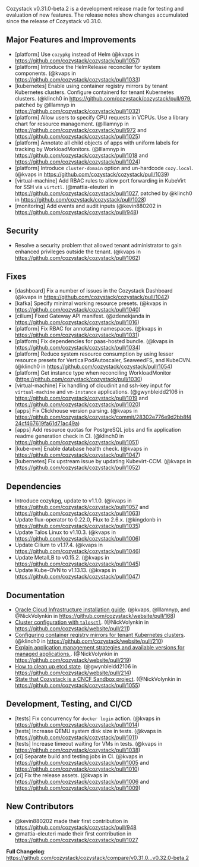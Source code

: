 Cozystack v0.31.0-beta.2 is a development release made for testing and evaluation of new features.
The release notes show changes accumulated since the release of Cozystack v0.31.0.

## Major Features and Improvements

* [platform] Use `cozypkg` instead of Helm (@kvaps in https://github.com/cozystack/cozystack/pull/1057)
* [platform] Introduce the HelmRelease reconciler for system components. (@kvaps in https://github.com/cozystack/cozystack/pull/1033)
* [kubernetes] Enable using container registry mirrors by tenant Kubernetes clusters. Configure containerd for tenant Kubernetes clusters. (@klinch0 in https://github.com/cozystack/cozystack/pull/979, patched by @lllamnyp in https://github.com/cozystack/cozystack/pull/1032)
* [platform] Allow users to specify CPU requests in VCPUs. Use a library chart for resource management. (@lllamnyp in https://github.com/cozystack/cozystack/pull/972 and https://github.com/cozystack/cozystack/pull/1025)
* [platform] Annotate all child objects of apps with uniform labels for tracking by WorkloadMonitors. (@lllamnyp in https://github.com/cozystack/cozystack/pull/1018 and https://github.com/cozystack/cozystack/pull/1024)
* [platform] Introduce `cluster-domain` option and un-hardcode `cozy.local`. (@kvaps in https://github.com/cozystack/cozystack/pull/1039)
* [virtual-machine] Add RBAC rules to allow port forwarding in KubeVirt for SSH via `virtctl`. (@mattia-eleuteri in https://github.com/cozystack/cozystack/pull/1027, patched by @klinch0 in https://github.com/cozystack/cozystack/pull/1028)
* [monitoring] Add events and audit inputs (@kevin880202 in https://github.com/cozystack/cozystack/pull/948)

## Security

* Resolve a security problem that allowed tenant administrator to gain enhanced privileges outside the tenant. (@kvaps in https://github.com/cozystack/cozystack/pull/1062)

## Fixes

* [dashboard] Fix a number of issues in the Cozystack Dashboard (@kvaps in https://github.com/cozystack/cozystack/pull/1042)
* [kafka] Specify minimal working resource presets. (@kvaps in https://github.com/cozystack/cozystack/pull/1040)
* [cilium] Fixed Gateway API manifest. (@zdenekjanda in https://github.com/cozystack/cozystack/pull/1016)
* [platform] Fix RBAC for annotating namespaces. (@kvaps in https://github.com/cozystack/cozystack/pull/1031)
* [platform] Fix dependencies for paas-hosted bundle. (@kvaps in https://github.com/cozystack/cozystack/pull/1034)
* [platform] Reduce system resource consumption by using lesser resource presets for VerticalPodAutoscaler, SeaweedFS, and KubeOVN. (@klinch0 in https://github.com/cozystack/cozystack/pull/1054)
* [platform] Get instance type when reconciling WorkloadMonitor (https://github.com/cozystack/cozystack/pull/1030)
* [virtual-machine] Fix handling of cloudinit and ssh-key input for `virtual-machine` and `vm-instance` applications. (@gwynbleidd2106 in https://github.com/cozystack/cozystack/pull/1019 and https://github.com/cozystack/cozystack/pull/1020)
* [apps] Fix Clickhouse version parsing. (@kvaps in https://github.com/cozystack/cozystack/commit/28302e776e9d2bb8f424cf467619fa61d71ac49a)
* [apps] Add resource quotas for PostgreSQL jobs and fix application readme generation check in CI. (@klinch0 in https://github.com/cozystack/cozystack/pull/1051)
* [kube-ovn] Enable database health check. (@kvaps in https://github.com/cozystack/cozystack/pull/1047)
* [kubernetes] Fix upstream issue by updating Kubevirt-CCM. (@kvaps in https://github.com/cozystack/cozystack/pull/1052)

## Dependencies

* Introduce cozykpg, update to v1.1.0. (@kvaps in https://github.com/cozystack/cozystack/pull/1057 and https://github.com/cozystack/cozystack/pull/1063)
* Update flux-operator to 0.22.0, Flux to 2.6.x. (@kingdonb in https://github.com/cozystack/cozystack/pull/1035)
* Update Talos Linux to v1.10.3. (@kvaps in https://github.com/cozystack/cozystack/pull/1006)
* Update Cilium to v1.17.4. (@kvaps in https://github.com/cozystack/cozystack/pull/1046)
* Update MetalLB to v0.15.2. (@kvaps in https://github.com/cozystack/cozystack/pull/1045)
* Update Kube-OVN to v1.13.13. (@kvaps in https://github.com/cozystack/cozystack/pull/1047)

## Documentation

* [Oracle Cloud Infrastructure installation guide](https://cozystack.io/docs/operations/talos/installation/oracle-cloud/). (@kvaps, @lllamnyp, and @NickVolynkin in https://github.com/cozystack/website/pull/168)
* [Cluster configuration with `talosctl`](https://cozystack.io/docs/operations/talos/configuration/talosctl/). (@NickVolynkin in https://github.com/cozystack/website/pull/211)
* [Configuring container registry mirrors for tenant Kubernetes clusters](https://cozystack.io/docs/operations/talos/configuration/air-gapped/#5-configure-container-registry-mirrors-for-tenant-kubernetes). (@klinch0 in https://github.com/cozystack/website/pull/210)
* [Explain application management strategies and available versions for managed applications.](https://cozystack.io/docs/guides/applications/). (@NickVolynkin in https://github.com/cozystack/website/pull/219)
* [How to clean up etcd state](https://cozystack.io/docs/operations/faq/#how-to-clean-up-etcd-state). (@gwynbleidd2106 in https://github.com/cozystack/website/pull/214)
* [State that Cozystack is a CNCF Sandbox project](https://github.com/cozystack/cozystack?tab=readme-ov-file#cozystack). (@NickVolynkin in https://github.com/cozystack/cozystack/pull/1055)

## Development, Testing, and CI/CD

* [tests] Fix concurrency for `docker login` action. (@kvaps in https://github.com/cozystack/cozystack/pull/1014)
* [tests] Increase QEMU system disk size in tests. (@kvaps in https://github.com/cozystack/cozystack/pull/1011)
* [tests] Increase timeout waiting for VMs in tests. (@kvaps in https://github.com/cozystack/cozystack/pull/1038)
* [ci] Separate build and testing jobs in CI. (@kvaps in https://github.com/cozystack/cozystack/pull/1005 and https://github.com/cozystack/cozystack/pull/1010)
* [ci] Fix the release assets. (@kvaps in https://github.com/cozystack/cozystack/pull/1006 and https://github.com/cozystack/cozystack/pull/1009)

## New Contributors

* @kevin880202 made their first contribution in https://github.com/cozystack/cozystack/pull/948
* @mattia-eleuteri made their first contribution in https://github.com/cozystack/cozystack/pull/1027

**Full Changelog**: https://github.com/cozystack/cozystack/compare/v0.31.0...v0.32.0-beta.2

<!-- 
HEAD https://github.com/cozystack/cozystack/commit/8eabe305
-->
